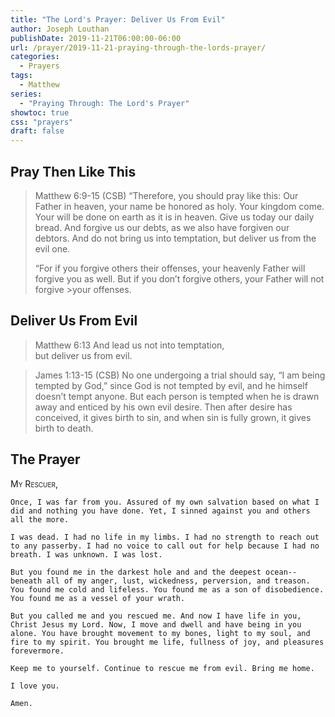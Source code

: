 ```yaml
---
title: "The Lord's Prayer: Deliver Us From Evil"
author: Joseph Louthan
publishDate: 2019-11-21T06:00:00-06:00
url: /prayer/2019-11-21-praying-through-the-lords-prayer/
categories:
  - Prayers
tags:
  - Matthew
series:
  - "Praying Through: The Lord's Prayer"
showtoc: true
css: "prayers"
draft: false
---
```


## Pray Then Like This

>Matthew 6:9-15 (CSB)
>“Therefore, you should pray like this:
>Our Father in heaven,
>your name be honored as holy.
>Your kingdom come.
>Your will be done
>on earth as it is in heaven.
>Give us today our daily bread.
>And forgive us our debts,
>as we also have forgiven our debtors.
>And do not bring us into temptation,
>but deliver us from the evil one.
>
>“For if you forgive others their offenses, your heavenly Father will forgive you as well. But if you don’t forgive others, your Father will not forgive >your offenses.

## Deliver Us From Evil

>Matthew 6:13 And lead us not into temptation,  
>but deliver us from evil.

>James 1:13-15 (CSB) No one undergoing a trial should say, “I am being tempted by God,” since God is not tempted by evil, and he himself doesn’t tempt anyone. But each person is tempted when he is drawn away and enticed by his own evil desire. Then after desire has conceived, it gives birth to sin, and when sin is fully grown, it gives birth to death.

## The Prayer

<div style="font-variant: small-caps;">
My Rescuer,  
</div>

```text
Once, I was far from you. Assured of my own salvation based on what I did and nothing you have done. Yet, I sinned against you and others all the more.

I was dead. I had no life in my limbs. I had no strength to reach out to any passerby. I had no voice to call out for help because I had no breath. I was unknown. I was lost.

But you found me in the darkest hole and and the deepest ocean--beneath all of my anger, lust, wickedness, perversion, and treason. You found me cold and lifeless. You found me as a son of disobedience. You found me as a vessel of your wrath.

But you called me and you rescued me. And now I have life in you, Christ Jesus my Lord. Now, I move and dwell and have being in you alone. You have brought movement to my bones, light to my soul, and fire to my spirit. You brought me life, fullness of joy, and pleasures forevermore.

Keep me to yourself. Continue to rescue me from evil. Bring me home.

I love you. 

Amen.
```
